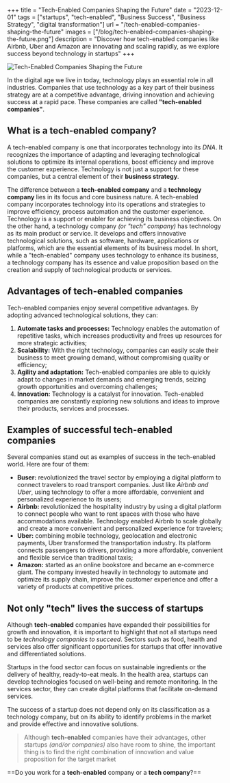 +++
title = "Tech-Enabled Companies Shaping the Future"
date = "2023-12-01"
tags = ["startups", "tech-enabled", "Business Success", "Business Strategy", "digital transformation"]
url = "/tech-enabled-companies-shaping-the-future"
images = ["/blog/tech-enabled-companies-shaping-the-future.png"]
description = "Discover how tech-enabled companies like Airbnb, Uber and Amazon are innovating and scaling rapidly, as we explore success beyond technology in startups"
+++

![Tech-Enabled Companies Shaping the Future](/blog/tech-enabled-companies-shaping-the-future.png)

In the digital age we live in today, technology plays an essential role in all industries. Companies that use technology as a key part of their business strategy are at a competitive advantage, driving innovation and achieving success at a rapid pace. These companies are called **"tech-enabled companies"**.

## What is a tech-enabled company?

A tech-enabled company is one that incorporates technology into its _DNA_. It recognizes the importance of adapting and leveraging technological solutions to optimize its internal operations, boost efficiency and improve the customer experience. Technology is not just a support for these companies, but a central element of their **business strategy**.

The difference between a **tech-enabled company** and a **technology company** lies in its focus and core business nature. A tech-enabled company incorporates technology into its operations and strategies to improve efficiency, process automation and the customer experience. Technology is a support or enabler for achieving its business objectives. On the other hand, a technology company _(or "tech" company)_ has technology as its main product or service. It develops and offers innovative technological solutions, such as software, hardware, applications or platforms, which are the essential elements of its business model. In short, while a "tech-enabled" company uses technology to enhance its business, a technology company has its essence and value proposition based on the creation and supply of technological products or services.

## Advantages of tech-enabled companies

Tech-enabled companies enjoy several competitive advantages. By adopting advanced technological solutions, they can:

1. **Automate tasks and processes:** Technology enables the automation of repetitive tasks, which increases productivity and frees up resources for more strategic activities;
2. **Scalability:** With the right technology, companies can easily scale their business to meet growing demand, without compromising quality or efficiency;
3. **Agility and adaptation:** Tech-enabled companies are able to quickly adapt to changes in market demands and emerging trends, seizing growth opportunities and overcoming challenges;
4. **Innovation:** Technology is a catalyst for innovation. Tech-enabled companies are constantly exploring new solutions and ideas to improve their products, services and processes.

## Examples of successful tech-enabled companies

Several companies stand out as examples of success in the tech-enabled world. Here are four of them:

* **Buser:** revolutionized the travel sector by employing a digital platform to connect travelers to road transport companies. Just like _Airbnb and Uber_, using technology to offer a more affordable, convenient and personalized experience to its users;
* **Airbnb:** revolutionized the hospitality industry by using a digital platform to connect people who want to rent spaces with those who have accommodations available. Technology enabled Airbnb to scale globally and create a more convenient and personalized experience for travelers;
* **Uber:** combining mobile technology, geolocation and electronic payments, Uber transformed the transportation industry. Its platform connects passengers to drivers, providing a more affordable, convenient and flexible service than traditional taxis;
* **Amazon:** started as an online bookstore and became an e-commerce giant. The company invested heavily in technology to automate and optimize its supply chain, improve the customer experience and offer a variety of products at competitive prices.

## Not only "tech" lives the success of startups

Although **tech-enabled** companies have expanded their possibilities for growth and innovation, it is important to highlight that not all startups need to be _technology companies to succeed_. Sectors such as food, health and services also offer significant opportunities for startups that offer innovative and differentiated solutions.

Startups in the food sector can focus on sustainable ingredients or the delivery of healthy, ready-to-eat meals. In the health area, startups can develop technologies focused on well-being and remote monitoring. In the services sector, they can create digital platforms that facilitate on-demand services.

The success of a startup does not depend only on its classification as a technology company, but on its ability to identify problems in the market and provide effective and innovative solutions.

> Although **tech-enabled** companies have their advantages, other startups _(and/or companies)_ also have room to shine, the important thing is to find the right combination of innovation and value proposition for the target market

==Do you work for a **tech-enabled** company or a **tech company**?==
